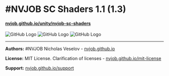 # #NVJOB SC Shaders 1.1 (1.3)
#### [nvjob.github.io/unity/nvjob-sc-shaders](https://nvjob.github.io/unity/nvjob-sc-shaders)

![GitHub Logo](https://raw.githubusercontent.com/nvjob/nvjob.github.io/master/repo/unity%20assets/sc%20shaders/11/pic/4.jpg)
![GitHub Logo](https://raw.githubusercontent.com/nvjob/nvjob.github.io/master/repo/unity%20assets/sc%20shaders/11/pic/2.jpg)
![GitHub Logo](https://raw.githubusercontent.com/nvjob/nvjob.github.io/master/repo/unity%20assets/sc%20shaders/11/pic/1.jpg)

-------------------------------------------------------------------

**Authors:** #NVJOB Nicholas Veselov - [nvjob.github.io](https://nvjob.github.io)

**License:** MIT License. Clarification of licenses - [nvjob.github.io/mit-license](https://nvjob.github.io/mit-license)

**Support:** [nvjob.github.io/support](https://nvjob.github.io/support)
